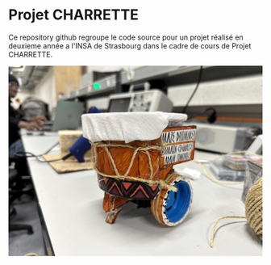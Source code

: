 # Projet CHARRETTE

Ce repository github regroupe le code source pour un projet réalisé en deuxieme année a l'INSA de Strasbourg
dans le cadre de cours de Projet CHARRETTE.

![](robot.jpg)